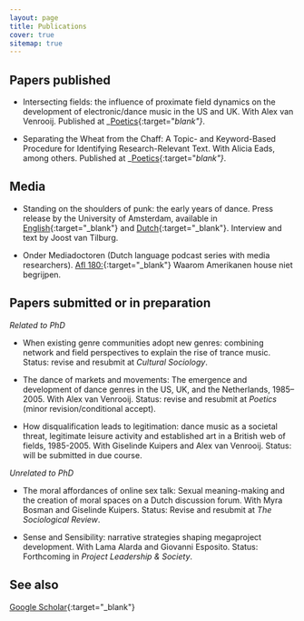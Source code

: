 ```yaml
---
layout: page
title: Publications
cover: true
sitemap: true
---
```


## Papers published

- Intersecting fields: the influence of proximate field dynamics
on the development of electronic/dance music in the US and UK.
With Alex van Venrooij. Published at _[Poetics](https://www.sciencedirect.com/science/article/abs/pii/S0304422X18300342){:target="_blank"}_.

- Separating the Wheat from the Chaff: A Topic- and Keyword-Based
Procedure for Identifying Research-Relevant Text. With Alicia Eads, among others. Published at _[Poetics](https://www.sciencedirect.com/science/article/abs/pii/S0304422X20302813){:target="_blank"}_.


## Media

- Standing on the shoulders of punk: the early years of dance. Press release by the University of Amsterdam, available in [English](https://www.uva.nl/en/content/news/press-releases/2023/09/standing-on-the-shoulders-of-punk-the-early-years-of-dance.html?origin=kUP%2Byx6UTZqvuJiCJKnnEQ){:target="_blank"} and [Dutch](https://www.uva.nl/content/nieuws/persberichten/2023/09/bouwen-op-de-punkscene-de-beginjaren-van-de-dance.html){:target="_blank"}. Interview and text by Joost van Tilburg.

- Onder Mediadoctoren (Dutch language podcast series with media researchers). [Afl 180:](https://ondermediadoctoren.nl/afl-180-waarom-amerikanen-house-niet-begrijpen/){:target="_blank"} Waarom Amerikanen house niet begrijpen.



## Papers submitted or in preparation

_Related to PhD_

- When existing genre communities adopt new genres: combining network and field perspectives to explain the rise of trance music. Status: revise and resubmit at _Cultural Sociology_.

- The dance of markets and movements: The emergence and development of dance genres in the US, UK, and the Netherlands, 1985–2005. With Alex van Venrooij. Status: revise and resubmit at _Poetics_ (minor revision/conditional accept).

- How disqualification leads to legitimation: dance music as a societal threat, legitimate leisure activity and established art in a British web of fields, 1985-2005. With Giselinde Kuipers and Alex van Venrooij. Status: will be submitted in due course.

_Unrelated to PhD_

- The moral affordances of online sex talk: Sexual meaning-making and the creation of moral spaces on a Dutch discussion forum. With Myra Bosman and Giselinde Kuipers. Status: Revise and resubmit at _The Sociological Review_.

- Sense and Sensibility: narrative strategies shaping megaproject development. With Lama Alarda and Giovanni Esposito. Status: Forthcoming in _Project Leadership & Society_.
 

## See also

[Google Scholar](https://scholar.google.com/citations?user=czGM1vUAAAAJ&hl=nl){:target="_blank"}



